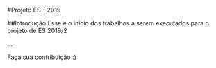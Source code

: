 #Projeto ES - 2019

##Introdução
Esse é o início dos trabalhos a serem executados para o projeto de ES 2019/2

...

Faça sua contribuição :)

